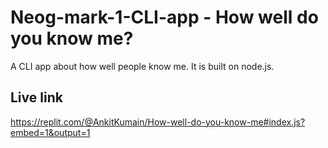 # Neog-mark-1-CLI-app - How well do you know me?
A CLI app about how well people know me. It is built on node.js.
## Live link
https://replit.com/@AnkitKumain/How-well-do-you-know-me#index.js?embed=1&output=1

